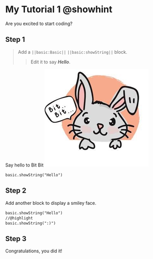 # My Tutorial 1 @showhint
Are you excited to start coding?

## Step 1

>Add a ``||basic:Basic||`` ``||basic:showString||`` block. 
>>Edit it to say ***Hello***.

Say hello to Bit Bit
![Bit Bit](/images/Bit%20Bit.jpg)

```blocks
basic.showString("Hello")
```

## Step 2

Add another block to display a smiley face.

```blocks
basic.showString("Hello")
//@highlight
basic.showString(":)")
```

## Step 3

Congratulations, you did it!

<script src="https://makecode.com/gh-pages-embed.js"></script><script>makeCodeRender("{{ site.makecode.home_url }}", "{{ site.github.owner_name }}/{{ site.github.repository_name }}");</script>
